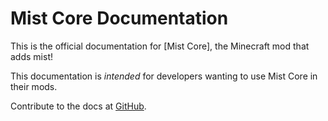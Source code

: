 Mist Core Documentation
============================

This is the official documentation for [Mist Core], the Minecraft mod that adds mist!

This documentation is _intended_ for developers wanting to use Mist Core in their mods.

Contribute to the docs at [GitHub].

[MinecraftForge]: https://github.com/Hennamann/Mist-Core
[GitHub]: https://github.com/Hennamann/Mist-Core/tree/master/docs
